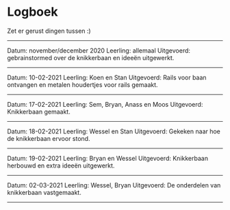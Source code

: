 # Logboek
Zet er gerust dingen tussen :)

---

Datum: november/december 2020
Leerling: allemaal
Uitgevoerd: gebrainstormed over de knikkerbaan en ideeën uitgewerkt.

---

Datum: 10-02-2021
Leerling: Koen en Stan
Uitgevoerd: Rails voor baan ontvangen en metalen houdertjes voor rails gemaakt.

---

Datum: 17-02-2021
Leerling: Sem, Bryan, Anass en Moos
Uitgevoerd: Knikkerbaan gemaakt.

---

Datum: 18-02-2021
Leerling: Wessel en Stan
Uitgevoerd: Gekeken naar hoe de knikkerbaan ervoor stond.

---

Datum: 19-02-2021
Leerling: Bryan en Wessel
Uitgevoerd: Knikkerbaan herbouwd en extra ideeën uitgewerkt.

---

Datum: 02-03-2021
Leerling: Wessel, Bryan
Uitgevoerd: De onderdelen van knikkerbaan vastgemaakt.

---